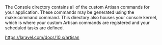 The Console directory contains all of the custom Artisan commands for your application. These commands may be generated using the make:command command. This directory also houses your console kernel, which is where your custom Artisan commands are registered and your scheduled tasks are defined.

https://laravel.com/docs/10.x/artisan